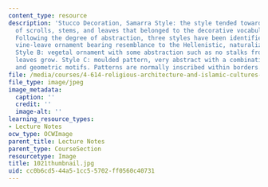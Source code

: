 ```yaml
---
content_type: resource
description: 'Stucco Decoration, Samarra Style: the style tended towards the abstraction
  of scrolls, stems, and leaves that belonged to the decorative vocabulary of Antiquity.
  Following the degree of abstraction, three styles have been identified: Style A:
  vine-leave ornament bearing resemblance to the Hellenistic, naturalizing origin.
  Style B: vegetal ornament with some abstraction such as no stalks from which the
  leaves grow. Style C: moulded pattern, very abstract with a combination of vegetal
  and geometric motifs. Patterns are normally inscribed within borders.'
file: /media/courses/4-614-religious-architecture-and-islamic-cultures-fall-2002/cc0b6cd544a51cc55702ff0560c40731_1021thumbnail.jpg
file_type: image/jpeg
image_metadata:
  caption: ''
  credit: ''
  image-alt: ''
learning_resource_types:
- Lecture Notes
ocw_type: OCWImage
parent_title: Lecture Notes
parent_type: CourseSection
resourcetype: Image
title: 1021thumbnail.jpg
uid: cc0b6cd5-44a5-1cc5-5702-ff0560c40731
---
```

